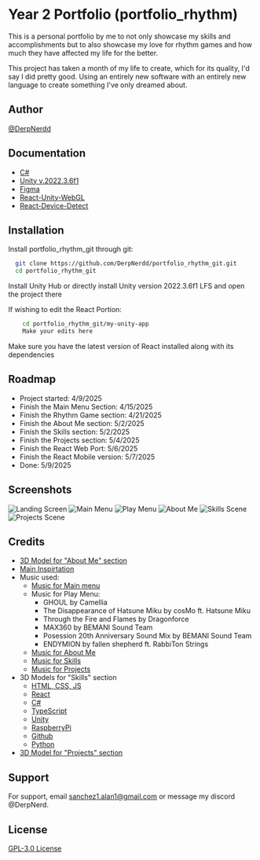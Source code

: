 
# Year 2 Portfolio (portfolio_rhythm)

This is a personal portfolio by me to not only showcase my skills and accomplishments but to also showcase my love for rhythm games and how much they have affected my life for the better.

This project has taken a month of my life to create, which for its quality, I'd say I did pretty good. Using an entirely new software with an entirely new language to create something I've only dreamed about. 

## Author

[@DerpNerdd](https://www.github.com/derpnerdd)


## Documentation

- [C#](https://learn.microsoft.com/en-us/dotnet/csharp/)
- [Unity v.2022.3.6f1](https://docs.unity.com/)
- [Figma](https://help.figma.com/hc/en-us)
- [React-Unity-WebGL](https://react-unity-webgl.dev/)
- [React-Device-Detect](https://www.npmjs.com/package/react-device-detect)


## Installation

Install portfolio_rhythm_git through git:

```bash
  git clone https://github.com/DerpNerdd/portfolio_rhythm_git.git
  cd portfolio_rhythm_git
```

Install Unity Hub or directly install Unity version 2022.3.6f1 LFS and open the project there

If wishing to edit the React Portion:

```bash
    cd portfolio_rhythm_git/my-unity-app
    Make your edits here
```

Make sure you have the latest version of React installed along with its dependencies 
    
## Roadmap

- Project started: 4/9/2025
- Finish the Main Menu Section: 4/15/2025
- Finish the Rhythm Game section: 4/21/2025
- Finish the About Me section: 5/2/2025
- Finish the Skills section: 5/2/2025
- Finish the Projects section: 5/4/2025
- Finish the React Web Port: 5/6/2025
- Finish the React Mobile version: 5/7/2025
- Done: 5/9/2025


## Screenshots

![Landing Screen](https://i.imghippo.com/files/tLcV3921LhM.png)
![Main Menu](https://i.imghippo.com/files/wWR1411K.png)
![Play Menu](https://i.imghippo.com/files/NiTG4689Nk.png)
![About Me](https://i.imghippo.com/files/Ic1989fkU.png)
![Skills Scene](https://i.imghippo.com/files/kGih5775LE.png)
![Projects Scene](https://i.imghippo.com/files/Snpo1998oHU.png)


## Credits

- [3D Model for "About Me" section](https://www.instagram.com/jjo_3d)
- [Main Inspirtation](https://github.com/ppy/osu)
- Music used:
    - [Music for Main menu](https://www.youtube.com/watch?v=QtDbzbQTLHQ)
    - Music for Play Menu: 
        - GHOUL by Camellia
        - The Disappearance of Hatsune Miku by cosMo ft. Hatsune Miku
        - Through the Fire and Flames by Dragonforce
        - MAX360 by BEMANI Sound Team
        - Posession 20th Anniversary Sound Mix by BEMANI Sound Team
        - ENDYMION by fallen shepherd ft. RabbiTon Strings
    - [Music for About Me](https://www.youtube.com/watch?v=gD4Hh115gOk)
    - [Music for Skills](https://www.youtube.com/watch?v=hnR2wUL9e78)
    - [Music for Projects](https://www.youtube.com/watch?v=zhXUngCWx7I)
- 3D Models for "Skills" section
    - [HTML, CSS, JS](https://www.fab.com/listings/2c7ef79f-a047-4282-8ffd-1840f87cb97e)
    - [React](https://sketchfab.com/3d-models/react-logo-circle-540ff21ac0f54a038df6f634c7cce726)
    - [C#](https://www.fab.com/listings/b4acf142-4f35-4b45-a054-9b1b5d1fd53e)
    - [TypeScript](https://www.printables.com/model/744766-typescript-branding)
    - [Unity](https://sketchfab.com/3d-models/unity-logo-3d-mesh-2afd04b26ca64c6b8392f75e217ffdb9)
    - [RaspberryPi](https://www.fab.com/listings/954cb3bd-ce63-4ddb-8929-579461f98390)
    - [Github](https://www.printables.com/model/465288-github-octocat-wall-art)
    - [Python](https://sketchfab.com/3d-models/python-8be4a2579dd84586b915068e475073ee)
- [3D Model for "Projects" section](https://sketchfab.com/3d-models/saturn-c09a1970148c43ad99db134a9d6d00b5)




## Support

For support, email sanchez1.alan1@gmail.com or message my discord @DerpNerd.


## License

[GPL-3.0 License](https://github.com/DerpNerdd/portfolio_rhythm_git?tab=GPL-3.0-1-ov-file)


